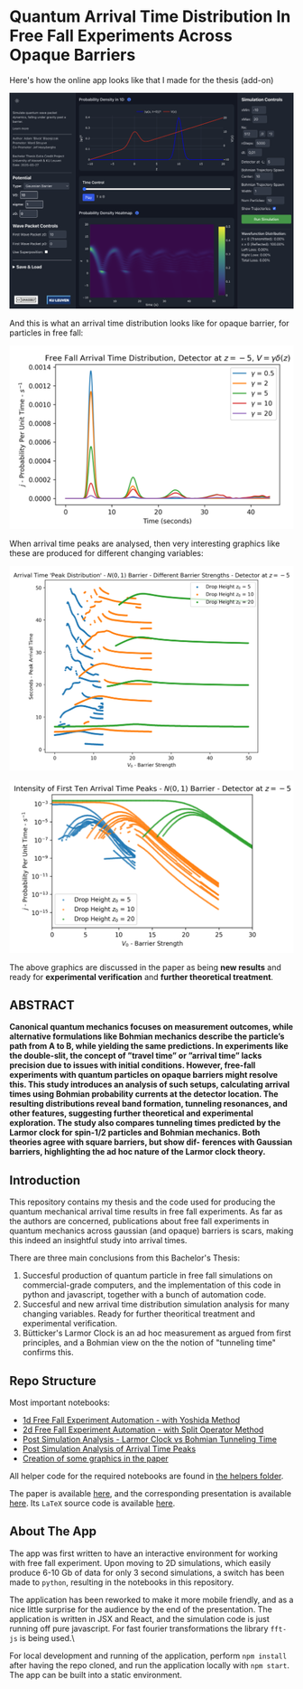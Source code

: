 # Quantum Arrival Time Distribution In Free Fall Experiments Across Opaque Barriers

Here's how the online app looks like that I made for the thesis (add-on)

![](./repo_resources/arrival_time_app.png)

And this is what an arrival time distribution looks like for opaque barrier, for particles in free fall:

![](./repo_resources/arrival_time.png)

When arrival time peaks are analysed, then very interesting graphics like these are produced for different changing variables:

![](./repo_resources/different_peaks.png)

![](./repo_resources/barrier_strength.png)

The above graphics are discussed in the paper as being **new results** and ready for **experimental verification** and **further theoretical treatment**.

## ABSTRACT

**Canonical quantum mechanics focuses on measurement outcomes, while alternative formulations like Bohmian mechanics describe the particle’s path from A to B, while yielding the same predictions. In experiments like the double-slit, the concept of ”travel time” or ”arrival time” lacks precision due to issues with initial conditions. However, free-fall experiments with quantum particles on opaque barriers might resolve this. This study introduces an analysis of such setups, calculating arrival times using Bohmian probability currents at the detector location. The resulting distributions reveal band formation, tunneling resonances, and other features, suggesting further theoretical and experimental exploration. The study also compares tunneling times predicted by the Larmor clock for spin-1/2 particles and Bohmian mechanics. Both theories agree with square barriers, but show dif- ferences with Gaussian barriers, highlighting the ad hoc nature of the Larmor clock theory.**

## Introduction

This repository contains my thesis and the code used for producing the quantum mechanical arrival time results in free fall experiments. As far as the authors are concerned, publications about free fall experiments in quantum mechanics across gaussian (and opaque) barriers is scars, making this indeed an insightful study into arrival times.

There are three main conclusions from this Bachelor's Thesis:
1. Succesful production of quantum particle in free fall simulations on commercial-grade computers, and the implementation of this code in python and javascript, together with a bunch of automation code.
2. Succesful and new arrival time distribution simulation analysis for many changing variables. Ready for further theoritical treatment and experimental verification.
3. Bütticker's Larmor Clock is an ad hoc measurement as argued from first principles, and a Bohmian view on the the notion of "tunneling time" confirms this.

## Repo Structure

Most important notebooks:
- [1d Free Fall Experiment Automation - with Yoshida Method](notebooks/25_05_03_daspaper_1D_ArrivalTime.ipynb)
- [2d Free Fall Experiment Automation - with Split Operator Method](notebooks/25_03_21_2d_spin_splitops_automation.ipynb)
- [Post Simulation Analysis - Larmor Clock vs Bohmian Tunneling Time](notebooks/25_05_01_larmor_vs_bohmian_tunneling_time.ipynb)
- [Post Simulation Analysis of Arrival Time Peaks](notebooks/25_05_18_arrivaltime_peaks.ipynb)
- [Creation of some graphics in the paper](notebooks/25-05-24_graphs_presentation.ipynb)

All helper code for the required notebooks are found in [the helpers folder](notebooks/helpers/).

The paper is available [here](<Deliverable/Bachelor Presentation - Analysis of Arrival and Tunneling Time In Free Fall Experiments With Opaque Barriers.pptx>), and the corresponding presentation is available [here](<Deliverable/Bachelor_Thesis_Arrival_Time_in_Quantum_Mechanical_Free_Fall_Experiments_Final.pdf>). Its `LaTeX` source code is available [here](/paper/).


## About The App

The app was first written to have an interactive environment for working with free fall experiment. Upon moving to 2D simulations, which easily produce 6-10 Gb of data for only 3 second simulations, a switch has been made to `python`, resulting in the notebooks in this repository.

The application has been reworked to make it more mobile friendly, and as a nice little surprise for the audience by the end of the presentation. The application is written in JSX and React, and the simulation code is just running off pure javascript. For fast fourier transformations the library `fft-js` is being used.\

For local development and running of the application, perform `npm install` after having the repo cloned, and run the application locally with `npm start`. The app can be built into a static environment.



